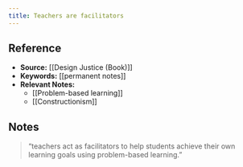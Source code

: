 ```yaml
---
title: Teachers are facilitators
---
```

## Reference
- **Source:** [[Design Justice (Book)]]
- **Keywords:** [[permanent notes]]
- **Relevant Notes:** 
	- [[Problem-based learning]]
	- [[Constructionism]]
## Notes
> “teachers act as facilitators to help students achieve their own learning goals using problem-based learning.”
